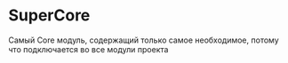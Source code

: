 # SuperCore

Самый Core модуль, содержащий только самое необходимое, потому что подключается во все модули проекта
